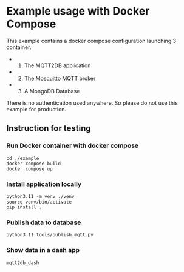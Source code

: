 # Example usage with Docker Compose

This example contains a docker compose configuration launching 3 container.

- 1. The MQTT2DB application
- 2. The Mosquitto MQTT broker
- 3. A MongoDB Database

There is no authentication used anywhere. So please do not use this example for production.

## Instruction for testing

### Run Docker container with docker compose

```
cd ./example
docker compose build
docker compose up
```

### Install application locally

```
python3.11 -m venv ./venv
source venv/bin/activate
pip install .
```

### Publish data to database

```
python3.11 tools/publish_mqtt.py
```

### Show data in a dash app

```
mqtt2db_dash
```
